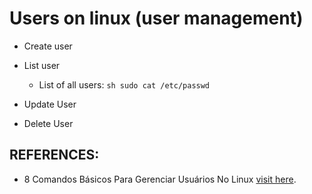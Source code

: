 # Users on linux (user management)

- Create user

- List user
  - List of all users: ```sh sudo cat /etc/passwd```

- Update User

- Delete User



## REFERENCES:
- 8 Comandos Básicos Para Gerenciar Usuários No Linux [visit here](https://e-tinet.com/linux/gerenciar-usuarios-linux/#:~:text=Exibir%20todos%20os%20usu%C3%A1rios%20existentes%20na%20rede&text=O%20arquivo%20que%20guarda%20todas,sudo%20cat%20%2Fetc%2Fpasswd).
